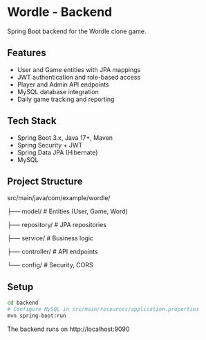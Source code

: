 # Wordle - Backend

Spring Boot backend for the Wordle clone game.

## Features

- User and Game entities with JPA mappings
- JWT authentication and role-based access
- Player and Admin API endpoints
- MySQL database integration
- Daily game tracking and reporting

## Tech Stack

- Spring Boot 3.x, Java 17+, Maven
- Spring Security + JWT
- Spring Data JPA (Hibernate)
- MySQL

## Project Structure
src/main/java/com/example/wordle/

├── model/        # Entities (User, Game, Word)

├── repository/   # JPA repositories

├── service/      # Business logic

├── controller/   # API endpoints

└── config/       # Security, CORS


## Setup

```bash
cd backend
# Configure MySQL in src/main/resources/application.properties
mvn spring-boot:run
```

The backend runs on http://localhost:9090
